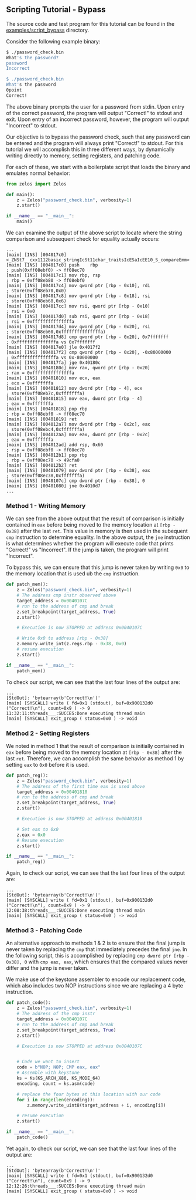 ## Scripting Tutorial - Bypass

The source code and test program for this tutorial can be found in the
[examples/script_bypass](https://github.com/zeropointdynamics/zelos/tree/master/examples/script_bypass) directory.

Consider the following example binary:

```sh
$ ./password_check.bin
What's the password?
password
Incorrect

$ ./password_check.bin
What's the password
0point
Correct!
```

The above binary prompts the user for a password from stdin. Upon
entry of the correct password, the program will output "Correct!" to
stdout and exit. Upon entry of an incorrect password, however, the
program will output "Incorrect" to stdout.

Our objective is to bypass the password check, such that
any password can be entered and the program will always print "Correct!"
to stdout. For this tutorial we will accomplish this in three different ways,
by dynamically writing directly to memory, setting registers, and patching code.

For each of these, we start with a boilerplate script that loads the binary
and emulates normal behavior:

```python
from zelos import Zelos

def main():
    z = Zelos("password_check.bin", verbosity=1)
    z.start()

if __name__ == "__main__":
    main()
```

We can examine the output of the above script to locate where the string
comparison and subsequent check for equality actually occurs:


```
...
[main] [INS] [004017c0] <_ZNSt7__cxx1112basic_stringIcSt11char_traitsIcESaIcEE10_S_compareEmm>
[main] [INS] [004017c0] push	rbp                                                      ; push(0xff08ebf0) -> ff08ec70
[main] [INS] [004017c1] mov	rbp, rsp                                                  ; rbp = 0xff08eb80 -> ff08ebf0
[main] [INS] [004017c4] mov	qword ptr [rbp - 0x10], rdi                               ; store(0xff08eb70,0x0)
[main] [INS] [004017c8] mov	qword ptr [rbp - 0x18], rsi                               ; store(0xff08eb68,0x6)
[main] [INS] [004017cc] mov	rsi, qword ptr [rbp - 0x10]                               ; rsi = 0x0
[main] [INS] [004017d0] sub	rsi, qword ptr [rbp - 0x18]                               ; rsi = 0xfffffffffffffffa
[main] [INS] [004017d4] mov	qword ptr [rbp - 0x20], rsi                               ; store(0xff08eb60,0xfffffffffffffffa)
[main] [INS] [004017d8] cmp	qword ptr [rbp - 0x20], 0x7fffffff                        ; 0xfffffffffffffffa vs 0x7fffffff
[main] [INS] [004017e0] jle	0x4017f2
[main] [INS] [004017f2] cmp	qword ptr [rbp - 0x20], -0x80000000                       ; 0xfffffffffffffffa vs 0x-80000000
[main] [INS] [004017fa] jge	0x40180c
[main] [INS] [0040180c] mov	rax, qword ptr [rbp - 0x20]                               ; rax = 0xfffffffffffffffa
[main] [INS] [00401810] mov	ecx, eax                                                  ; ecx = 0xfffffffa
[main] [INS] [00401812] mov	dword ptr [rbp - 4], ecx                                  ; store(0xff08eb7c,0xfffffffa)
[main] [INS] [00401815] mov	eax, dword ptr [rbp - 4]                                  ; eax = 0xfffffffa
[main] [INS] [00401818] pop	rbp                                                       ; rbp = 0xff08ebf0 -> ff08ec70
[main] [INS] [00401819] ret
[main] [INS] [004012a7] mov	dword ptr [rbp - 0x2c], eax                               ; store(0xff08ebc4,0xfffffffa)
[main] [INS] [004012aa] mov	eax, dword ptr [rbp - 0x2c]                               ; eax = 0xfffffffa
[main] [INS] [004012ad] add	rsp, 0x60                                                 ; rsp = 0xff08ebf0 -> ff08ec70
[main] [INS] [004012b1] pop	rbp                                                       ; rbp = 0xff08ec70 -> 49cfa0
[main] [INS] [004012b2] ret
[main] [INS] [00401079] mov	dword ptr [rbp - 0x38], eax                               ; store(0xff08ec38,0xfffffffa)
[main] [INS] [0040107c] cmp	dword ptr [rbp - 0x38], 0
[main] [INS] [00401080] jne	0x4010d7
...

```

### Method 1 - Writing Memory

We can see from the above output that the result of comparison is
initially contained in `eax` before being moved to the memory location
at `[rbp - 0x38]` after the last `ret`. This value in memory is then
used in the subequent `cmp` instruction to determine equality. In the
above output, the `jne` instruction is what determines whether the
program will execute code that prints "Correct!" vs "Incorrect". If the
jump is taken, the program will print "Incorrect".

To bypass this, we can ensure that this jump is never taken by writing
`0x0` to the memory location that is used ub the `cmp` instruction.

```python
def patch_mem():
    z = Zelos("password_check.bin", verbosity=1)
    # The address cmp instr observed above
    target_address = 0x0040107C
    # run to the address of cmp and break
    z.set_breakpoint(target_address, True)
    z.start()

    # Execution is now STOPPED at address 0x0040107C

    # Write 0x0 to address [rbp - 0x38]
    z.memory.write_int(z.regs.rbp - 0x38, 0x0)
    # resume execution
    z.start()

if __name__ == "__main__":
    patch_mem()
```

To check our script, we can see that the last four lines of the output are:

```
...
[StdOut]: 'bytearray(b'Correct!\n')'
[main] [SYSCALL] write ( fd=0x1 (stdout), buf=0x900132d0 ("Correct!\n"), count=0x9 ) -> 9
11:32:11:threads___:SUCCES:Done executing thread main
[main] [SYSCALL] exit_group ( status=0x0 ) -> void
```

### Method 2 - Setting Registers

We noted in method 1 that the result of comparison is initially contained in `eax` before being moved to the memory location at `[rbp - 0x38]` after the last `ret`. Therefore,
we can accomplish the same behavior as method 1 by setting `eax` to `0x0` before
it is used.

```python
def patch_reg():
    z = Zelos("password_check.bin", verbosity=1)
    # The address of the first time eax is used above
    target_address = 0x00401810
    # run to the address of cmp and break
    z.set_breakpoint(target_address, True)
    z.start()

    # Execution is now STOPPED at address 0x00401810

    # Set eax to 0x0
    z.eax = 0x0
    # Resume execution
    z.start()

if __name__ == "__main__":
    patch_reg()
```

Again, to check our script, we can see that the last four lines of the output are:

```
...
[StdOut]: 'bytearray(b'Correct!\n')'
[main] [SYSCALL] write ( fd=0x1 (stdout), buf=0x900132d0 ("Correct!\n"), count=0x9 ) -> 9
12:08:38:threads___:SUCCES:Done executing thread main
[main] [SYSCALL] exit_group ( status=0x0 ) -> void
```

### Method 3 - Patching Code

An alternative approach to methods 1 & 2 is to ensure that the final
jump is never taken by replacing the `cmp` that immediately precedes the
final `jne`. In the following script, this is accomplished by replacing
`cmp dword ptr [rbp - 0x38], 0` with `cmp eax, eax`, which ensures that
the compared values never differ and the jump is never taken.

We make use of the keystone assembler to encode our replacement code, which
also includes two NOP instructions since we are replacing a 4 byte instruction.

```python
def patch_code():
    z = Zelos("password_check.bin", verbosity=1)
    # The address of the cmp instr
    target_address = 0x0040107C
    # run to the address of cmp and break
    z.set_breakpoint(target_address, True)
    z.start()

    # Execution is now STOPPED at address 0x0040107C


    # Code we want to insert
    code = b"NOP; NOP; CMP eax, eax"
    # Assemble with keystone
    ks = Ks(KS_ARCH_X86, KS_MODE_64)
    encoding, count = ks.asm(code)

    # replace the four bytes at this location with our code
    for i in range(len(encoding)):
        z.memory.write_uint8(target_address + i, encoding[i])

    # resume execution
    z.start()

if __name__ == "__main__":
    patch_code()
```

Yet again, to check our script, we can see that the last four lines of the output are:

```
...
[StdOut]: 'bytearray(b'Correct!\n')'
[main] [SYSCALL] write ( fd=0x1 (stdout), buf=0x900132d0 ("Correct!\n"), count=0x9 ) -> 9
12:12:26:threads___:SUCCES:Done executing thread main
[main] [SYSCALL] exit_group ( status=0x0 ) -> void
```
